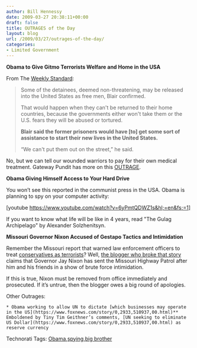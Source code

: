 ```yaml
---
author: Bill Hennessy
date: 2009-03-27 20:38:11+00:00
draft: false
title: OUTRAGES of the Day
layout: blog
url: /2009/03/27/outrages-of-the-day/
categories:
- Limited Government
---
```


**Obama to Give Gitmo Terrorists Welfare and Home in the USA**

 

From The [Weekly Standard](https://www.weeklystandard.com/weblogs/TWSFP/2009/03/welfare_for_freed_gitmo_detain.asp):

 

>   
> 
> Some of the detainees, deemed non-threatening, may be released into the United States as free men, Blair confirmed.
> 
>    
> 
> That would happen when they can't be returned to their home countries, because the governments either won't take them or the U.S. fears they will be abused or tortured. 
> 
>    
> 
> **Blair said the former prisoners would have [to] get some sort of assistance to start their new lives in the United States.**
> 
>    
> 
> “We can't put them out on the street,” he said.
> 
> 

 

No, but we can tell our wounded warriors to pay for their own medical treatment. Gateway Pundit has more on this [OUTRAGE](https://gatewaypundit.blogspot.com/2009/03/unreal-welfare-for-gitmo-detainees.html).

 

**Obama Giving Himself Access to Your Hard Drive**

 

You won’t see this reported in the communist press in the USA. Obama is planning to spy on your computer activity:

 

[youtube https://www.youtube.com/watch?v=6yPmtQDWZ1s&hl;=en&fs;=1]

 

If you want to know what life will be like in 4 years, read "The Gulag Archipelago" by Alexander Solzhenitsyn. 

 

**Missouri Governor Nixon Accused of Gestapo Tactics and Intimidation**

 

Remember the Missouri report that warned law enforcement officers to treat [conservatives as terrorists](https://hennessysview.com/2009/03/22/according-to-missouri-governor-jay-nixon-im-probably-a-terrorist-and-so-are-you/)? Well, [the blogger who broke that story](https://mopns.com/2009/03/26/nixon-henchman-intimidate-citizen-who-filed-sunshine-request/) claims that Governor Jay Nixon has sent the Missouri Highway Patrol after him and his friends in a show of brute force intimidation.

 

If this is true, Nixon must be removed from office immediately and prosecuted. If it’s untrue, then the blogger owes a big round of apologies. 

 

Other Outrages:

 

    * Obama working to allow UN to dictate [which businesses may operate in the US](https://www.foxnews.com/story/0,2933,510937,00.html)** Emboldened by Tiny Tim Geithner’s comments, [UN seeking to eliminate US Dollar](https://www.foxnews.com/story/0,2933,510937,00.html) as reserve currency  

Technorati Tags: [Obama](https://technorati.com/tags/Obama),[spying](https://technorati.com/tags/spying),[big brother](https://technorati.com/tags/big+brother)
